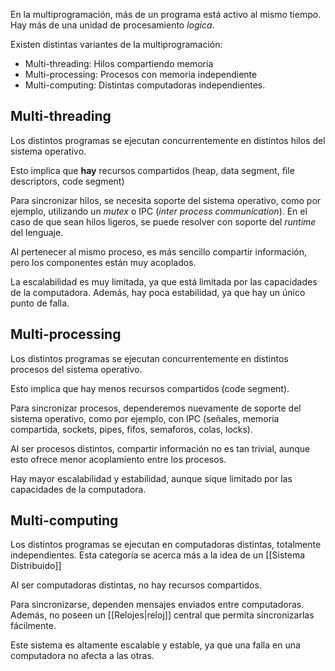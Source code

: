 En la multiprogramación, más de un programa está activo al mismo tiempo. Hay más de una unidad de procesamiento *logica*.

Existen distintas variantes de la multiprogramación:

- Multi-threading: Hilos compartiendo memoria
- Multi-processing: Procesos con memoria independiente
- Multi-computing: Distintas computadoras independientes.

## Multi-threading

Los distintos programas se ejecutan concurrentemente en distintos hilos del sistema operativo.

Esto implica que **hay** recursos compartidos (heap, data segment, file descriptors, code segment)

Para sincronizar hilos, se necesita soporte del sistema operativo, como por ejemplo, utilizando un *mutex* o IPC (*inter process communication*). En el caso de que sean hilos ligeros, se puede resolver con soporte del *runtime* del lenguaje.

Al pertenecer al mismo proceso, es más sencillo compartir información, pero los componentes están muy acoplados.

La escalabilidad es muy limitada, ya que está limitada por las capacidades de la computadora. Además, hay poca estabilidad, ya que hay un único punto de falla.

## Multi-processing

Los distintos programas se ejecutan concurrentemente en distintos procesos del sistema operativo.

Esto implica que hay menos recursos compartidos (code segment).

Para sincronizar procesos, dependeremos nuevamente de soporte del sistema operativo, como por ejemplo, con IPC (señales, memoria compartida, sockets, pipes, fifos, semaforos, colas, locks).

Al ser procesos distintos, compartir información no es tan trivial, aunque esto ofrece menor acoplamiento entre los procesos.

Hay mayor escalabilidad y estabilidad, aunque sique limitado por las capacidades de la computadora.

## Multi-computing

Los distintos programas se ejecutan en computadoras distintas, totalmente independientes. Esta categoría se acerca más a la idea de un [[Sistema Distribuido]]

Al ser computadoras distintas, no hay recursos compartidos.

Para sincronizarse, dependen mensajes enviados entre computadoras. Además, no poseen un [[Relojes|reloj]] central que permita sincronizarlas fácilmente.

Este sistema es altamente escalable y estable, ya que una falla en una computadora no afecta a las otras.
